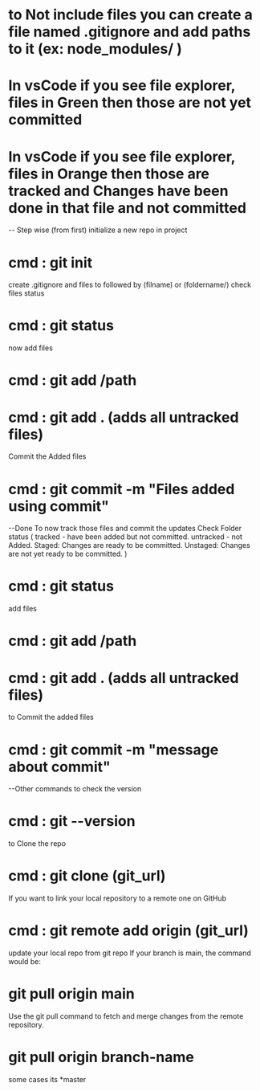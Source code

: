 # to Not include files you can create a file named .gitignore and add paths to it (ex: node_modules/ )
# In vsCode if you see file explorer, files in Green then those are not yet committed
# In vsCode if you see file explorer, files in Orange then those are tracked and Changes have been done in that file and not committed

-- Step wise (from first)
initialize a new repo in project 
# cmd : git init
create .gitignore and files to followed by (filname) or (foldername/)
check files status 
# cmd : git status
now add files 
# cmd : git add /path
# cmd : git add . (adds all untracked files)
Commit the Added files 
# cmd : git commit -m "Files added using commit"
--Done
To now track those files and commit the updates
Check Folder status (
    tracked - have been added but not committed.
    untracked - not Added.
    Staged: Changes are ready to be committed.
    Unstaged: Changes are not yet ready to be committed.
    )
# cmd : git status
add files 
# cmd : git add /path
# cmd : git add . (adds all untracked files)
to Commit the added files 
# cmd : git commit -m "message about commit"
--Other commands 
to check the version 
# cmd : git --version
to Clone the repo 
# cmd : git clone (git_url)
If you want to link your local repository to a remote one on GitHub
# cmd : git remote add origin (git_url)

update your local repo from git repo
If your branch is main, the command would be:
# git pull origin main
Use the git pull command to fetch and merge changes from the remote repository.
# git pull origin branch-name
some cases its *master